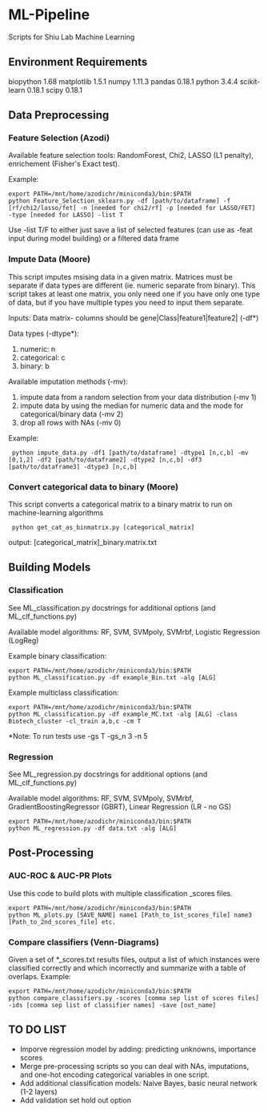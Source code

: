 # ML-Pipeline
Scripts for Shiu Lab Machine Learning

## Environment Requirements
biopython                 1.68
matplotlib                1.5.1
numpy                     1.11.3
pandas                    0.18.1
python                    3.4.4
scikit-learn              0.18.1
scipy                     0.18.1

## Data Preprocessing

### Feature Selection (Azodi)
Available feature selection tools: RandomForest, Chi2, LASSO (L1 penalty), enrichement (Fisher's Exact test).

Example:
<pre><code>export PATH=/mnt/home/azodichr/miniconda3/bin:$PATH
python Feature_Selection_sklearn.py -df [path/to/dataframe] -f [rf/chi2/lasso/fet] -n [needed for chi2/rf] -p [needed for LASSO/FET] -type [needed for LASSO] -list T </code></pre>
Use -list T/F to either just save a list of selected features (can use as -feat input during model building) or a filtered data frame

### Impute Data (Moore)

This script imputes msising data in a given matrix. Matrices must be separate if data types are different (ie. numeric separate from binary). This script takes at least one matrix, you only need one if you have only one type of data, but if you have multiple types you need to input them separate.

Inputs:
Data matrix- columns should be gene|Class|feature1|feature2| (-df*)

Data types (-dtype*):
1. numeric: n
2. categorical: c
3. binary: b

Available imputation methods (-mv):
1. impute data from a random selection from your data distribution (-mv 1)
2. impute data by using the median for numeric data and the mode for categorical/binary data (-mv 2)
3. drop all rows with NAs (-mv 0)

Example:
<pre><code> python impute_data.py -df1 [path/to/dataframe] -dtype1 [n,c,b] -mv [0,1,2] -df2 [path/to/dataframe2] -dtype2 [n,c,b] -df3 [path/to/dataframe3] -dtype3 [n,c,b]</code></pre>

### Convert categorical data to binary (Moore)

This script converts a categorical matrix to a binary matrix to run on machine-learning algorithms

<pre><code> python get_cat_as_binmatrix.py [categorical_matrix] </code></pre> 

output: [categorical_matrix]_binary.matrix.txt

## Building Models

### Classification
See ML_classification.py docstrings for additional options (and ML_clf_functions.py)

Available model algorithms: RF, SVM, SVMpoly, SVMrbf, Logistic Regression (LogReg)

Example binary classification:
<pre><code>export PATH=/mnt/home/azodichr/miniconda3/bin:$PATH
python ML_classification.py -df example_Bin.txt -alg [ALG] </code></pre>

Example multiclass classification:
<pre><code>export PATH=/mnt/home/azodichr/miniconda3/bin:$PATH
python ML_classification.py -df example_MC.txt -alg [ALG] -class Biotech_cluster -cl_train a,b,c -cm T</code></pre>

*Note: To run tests use -gs T -gs_n 3 -n 5 

### Regression
See ML_regression.py docstrings for additional options (and ML_clf_functions.py)

Available model algorithms: RF, SVM, SVMpoly, SVMrbf, GradientBoostingRegressor (GBRT), Linear Regression (LR - no GS)

<pre><code>export PATH=/mnt/home/azodichr/miniconda3/bin:$PATH
python ML_regression.py -df data.txt -alg [ALG]</code></pre>


## Post-Processing

### AUC-ROC & AUC-PR Plots
Use this code to build plots with multiple classification _scores files.

<pre><code>export PATH=/mnt/home/azodichr/miniconda3/bin:$PATH
python ML_plots.py [SAVE_NAME] name1 [Path_to_1st_scores_file] name3 [Path_to_2nd_scores_file] etc.</code></pre>

### Compare classifiers (Venn-Diagrams)
Given a set of *_scores.txt results files, output a list of which instances were classified correctly and which incorrectly and summarize with a table of overlaps.
Example:
<pre><code>export PATH=/mnt/home/azodichr/miniconda3/bin:$PATH
python compare_classifiers.py -scores [comma sep list of scores files] -ids [comma sep list of classifier names] -save [out_name]</code></pre>



## TO DO LIST

- Imporve regression model by adding: predicting unknowns, importance scores
- Merge pre-processing scripts so you can deal with NAs, imputations, and one-hot encoding categorical variables in one script.
- Add additional classification models: Naive Bayes, basic neural network (1-2 layers)
- Add validation set hold out option

